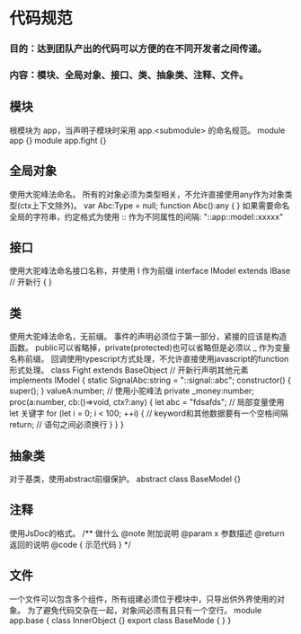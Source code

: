 # 代码规范
### 目的：达到团队产出的代码可以方便的在不同开发者之间传递。
### 内容：模块、全局对象、接口、类、抽象类、注释、文件。
## 模块
根模块为 app，当声明子模块时采用 app.\<submodule> 的命名规范。
module app {} 
module app.fight {}
## 全局对象
使用大驼峰法命名。
所有的对象必须为类型相关，不允许直接使用any作为对象类型(ctx上下文除外)。
var Abc:Type = null;
function Abc():any {
}
如果需要命名全局的字符串，约定格式为使用 :: 作为不同属性的间隔:
"::app::model::xxxxx"
## 接口
使用大驼峰法命名接口名称，并使用 I 作为前缀
interface IModel 
extends IBase // 开新行
{
}
## 类
使用大驼峰法命名，无前缀。
事件的声明必须位于第一部分，紧接的应该是构造函数。
public可以省略掉，private(protected)也可以省略但是必须以 _ 作为变量名称前缀。
回调使用typescript方式处理，不允许直接使用javascript的function形式处理。
class Fight
extends BaseObject // 开新行声明其他元素
implements IModel
{
	static SignalAbc:string = "::signal::abc";
	constructor() {
		super();
	}
	valueA:number; // 使用小驼峰法
	private _money:number;
	proc(a:number, cb:()=>void, ctx?:any) {
	    let abc = "fdsafds"; // 局部变量使用 let 关键字
		for (let i = 0; i < 100; ++i) { // keyword和其他数据要有一个空格间隔
            return; // 语句之间必须换行
		}
	}
}
## 抽象类
对于基类，使用abstract前缀保护。
abstract class BaseModel {}
## 注释
使用JsDoc的格式。
/** 做什么
@note 附加说明
@param x 参数描述
@return 返回的说明
@code \{ 示范代码 \}
*/
## 文件
一个文件可以包含多个组件，所有组建必须位于模块中，只导出供外界使用的对象。
为了避免代码交杂在一起，对象间必须有且只有一个空行。
module app.base {
	class InnerObject {}
	export class BaseMode 
	{
	}
}
